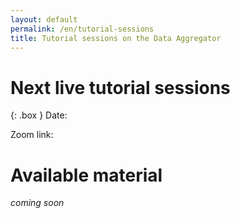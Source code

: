 ```yaml
---
layout: default
permalink: /en/tutorial-sessions
title: Tutorial sessions on the Data Aggregator
---
```


# Next live tutorial sessions

{: .box }
Date:

Zoom link:


# Available material

_coming soon_
